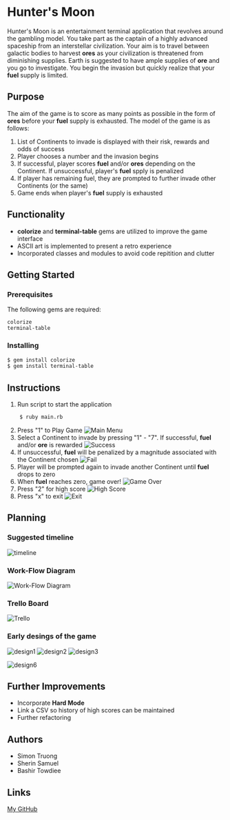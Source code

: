 # Hunter's Moon
Hunter's Moon is an entertainment terminal application that revolves around the gambling model. You take part as the captain of a highly advanced spaceship from an interstellar civilization. Your aim is to travel between galactic bodies to harvest **ores** as your civilization is threatened from diminishing supplies. Earth is suggested to have ample supplies of **ore** and you go to investigate. You begin the invasion but quickly realize that your **fuel** supply is limited. 
## Purpose
The aim of the game is to score as many points as possible in the form of **ores** before your **fuel** supply is exhausted. The model of the game is as follows:
1. List of Continents to invade is displayed with their risk, rewards and odds of success
2. Player chooses a number and the invasion begins
3. If successful, player scores **fuel** and/or **ores** depending on the Continent. If unsuccessful, player's **fuel** spply is penalized
4. If player has remaining fuel, they are prompted to further invade other Continents (or the same)
5. Game ends when player's **fuel** supply is exhausted
## Functionality
* **colorize** and **terminal-table** gems are utilized to improve the game interface
* ASCII art is implemented to present a retro experience
* Incorporated classes and modules to avoid code repitition and clutter
## Getting Started
### Prerequisites
The following gems are required:
    
    colorize
    terminal-table
### Installing
```bash
$ gem install colorize
$ gem install terminal-table
```
## Instructions
1. Run script to start the application
```bash
    $ ruby main.rb
```
2.  Press "1" to Play Game
![Main Menu](docs/game-screenshots/main-menu.png)
1. Select a Continent to invade by pressing "1" - "7". If successful, **fuel** and/or **ore** is rewarded
![Success](docs/game-screenshots/success.png)
3. If unsuccessful, **fuel** will be penalized by a magnitude associated with the Continent chosen
![Fail](docs/game-screenshots/failed.png)
4. Player will be prompted again to invade another Continent until **fuel** drops to zero
5. When **fuel** reaches zero, game over!
![Game Over](docs/game-screenshots/game-over.png)
6. Press "2" for high score
![High Score](docs/game-screenshots/highscore.png)
7. Press "x" to exit
![Exit](docs/game-screenshots/random-facts.png)
## Planning
### Suggested timeline
![timeline](docs/planning-timeline.jpg)
### Work-Flow Diagram
![Work-Flow Diagram](docs/workflow-diagram.jpg)
### Trello Board
![Trello](docs/trello.png)
### Early desings of the game
![design1](docs/brainstorm/brainstorm1.jpg)
![design2](docs/brainstorm/brainstorm2.jpg)
![design3](docs/brainstorm/brainstorm3.jpg)
<!-- ![design4](docs/brainstorm/brainstorm4.jpg) -->
<!-- ![design5](docs/brainstorm/brainstorm5.jpg) -->
![design6](docs/brainstorm/brainstorm6.jpg)
<!-- ![design7](docs/brainstorm/brainstorm7.jpg) -->
<!-- ![design8](docs/brainstorm/brainstorm8.jpg) -->
## Further Improvements
* Incorporate **Hard Mode**
* Link a CSV so history of high scores can be maintained
* Further refactoring
## Authors
* Simon Truong
* Sherin Samuel
* Bashir Towdiee
## Links
[My GitHub](https://github.com/LicoriceRED/huntersmoon)